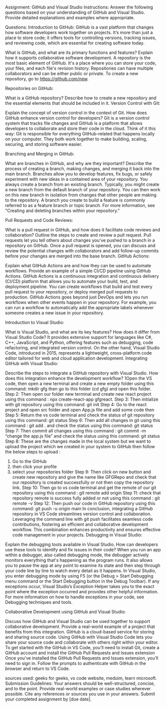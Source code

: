 
Assignment: GitHub and Visual Studio
Instructions:
Answer the following questions based on your understanding of GitHub and Visual Studio. Provide detailed explanations and examples where appropriate.

Questions:
Introduction to GitHub:
GitHub is a vast platform that changes how software developers work together on projects. It’s more than just a place to store code; it offers tools for controlling versions, tracking issues, and reviewing code, which are essential for creating software today.

What is GitHub, and what are its primary functions and features? Explain how it supports collaborative software development.
A repository is the most basic element of GitHub. It's a place where you can store your code, your files, and each file's revision history. Repositories can have multiple collaborators and can be either public or private.
To create a new repository, go to https://github.com/new. 

Repositories on GitHub:

What is a GitHub repository? Describe how to create a new repository and the essential elements that should be included in it.
Version Control with Git:

Explain the concept of version control in the context of Git. How does GitHub enhance version control for developers?
Git is a version control system that tracks file changes and GitHub is a platform that allows developers to collaborate and store their code in the cloud. Think of it this way: Git is responsible for everything GitHub-related that happens locally on your computer. They both work together to make building, scaling, securing, and storing software easier.


Branching and Merging in GitHub:

What are branches in GitHub, and why are they important? Describe the process of creating a branch, making changes, and merging it back into the main branch.
Branches allow you to develop features, fix bugs, or safely experiment with new ideas in a contained area of your repository.
You always create a branch from an existing branch. Typically, you might create a new branch from the default branch of your repository. You can then work on this new branch in isolation from changes that other people are making to the repository. A branch you create to build a feature is commonly referred to as a feature branch or topic branch. For more information, see "Creating and deleting branches within your repository."

Pull Requests and Code Reviews:

What is a pull request in GitHub, and how does it facilitate code reviews and collaboration? Outline the steps to create and review a pull request.
Pull requests let you tell others about changes you've pushed to a branch in a repository on GitHub. Once a pull request is opened, you can discuss and review the potential changes with collaborators and add follow-up commits before your changes are merged into the base branch.
GitHub Actions:

Explain what GitHub Actions are and how they can be used to automate workflows. Provide an example of a simple CI/CD pipeline using GitHub Actions.
GitHub Actions is a continuous integration and continuous delivery (CI/CD) platform that allows you to automate your build, test, and deployment pipeline. You can create workflows that build and test every pull request to your repository, or deploy merged pull requests to production.
GitHub Actions goes beyond just DevOps and lets you run workflows when other events happen in your repository. For example, you can run a workflow to automatically add the appropriate labels whenever someone creates a new issue in your repository.

Introduction to Visual Studio:

What is Visual Studio, and what are its key features? How does it differ from Visual Studio Code?
It provides extensive support for languages like C#, C++, JavaScript, and Python, offering features such as debugging, code refactoring, and integrated version control. On the other hand, Visual Studio Code, introduced in 2015, represents a lightweight, cross-platform code editor tailored for web and cloud application development.
Integrating GitHub with Visual Studio:

Describe the steps to integrate a GitHub repository with Visual Studio. How does this integration enhance the development workflow?
1Open the VS code, then open a new terminal and create a new empty folder using this command: mkdir gfg
then go to this folder (cd gfg) and open this folder.
Step 2: Then open our folder new terminal and create new react project using this command : npx create-react-app gfgreact.
Step 3: Then initialize with git repository using this command: git init 
Step 4: Go to the react project and open src folder and open App.js file and add some code then
Step 5: Return the vs code terminal and check the status of git repository using this command: git status
Step 6: Then add all changes in git using this command : git add . and check the status using this command: git status
Step 7: Then commit all changes using this command : git commit -m “change the app.js file” and check the status using this command: git status
Step 8: These are the changes made in the local system but we want to upload the project which we created in your system to GitHub then follow the below steps to upload :
1.	Go to the GitHub
2.	then click your profile
3.	select your repositories folder
Step 9: Then click on new button and create new repository and give the name like GFGRepo and check that our repository is created successfully or not then copy the repository link.
Step 10: Then go to vs code terminal and get the remote of our git repository using this command : git remote add origin
Step 11: check that repository remote is success fully added or not using this command : git remote -v
Step 12: Then push our code in GitHub repository using this command: git push -u origin main
In conclusion, integrating a GitHub repository in VS Code streamlines version control and collaboration. Leveraging the command line with git push facilitates seamless code contributions, fostering an efficient and collaborative development workflow. This combination enhances productivity and ensures effective code management in your projects.
Debugging in Visual Studio:

Explain the debugging tools available in Visual Studio. How can developers use these tools to identify and fix issues in their code?
When you run an app within a debugger, also called debugging mode, the debugger actively monitors everything that's happening as the program runs. It also allows you to pause the app at any point to examine its state and then step through your code line by line to watch every detail as it happens.
In Visual Studio, you enter debugging mode by using F5 (or the Debug > Start Debugging menu command or the Start Debugging button   in the Debug Toolbar). If any exceptions occur, Visual Studio’s Exception Helper takes you to the exact point where the exception occurred and provides other helpful information. For more information on how to handle exceptions in your code, see Debugging techniques and tools.

Collaborative Development using GitHub and Visual Studio:

Discuss how GitHub and Visual Studio can be used together to support collaborative development. Provide a real-world example of a project that benefits from this integration.
GitHub is a cloud-based service for storing and sharing source code. Using GitHub with Visual Studio Code lets you share your source code and collaborate with others right within your editor.
To get started with the GitHub in VS Code, you’ll need to install Git, create a GitHub account and install the GitHub Pull Requests and Issues extension
Once you’ve installed the GitHub Pull Requests and Issues extension, you’ll need to sign in. Follow the prompts to authenticate with GitHub in the browser and return to VS Code.


sources used: geeks for geeks, vs code website, meduim, learn microsoft.
Submission Guidelines:
Your answers should be well-structured, concise, and to the point.
Provide real-world examples or case studies wherever possible.
Cite any references or sources you use in your answers.
Submit your completed assignment by [due date].
